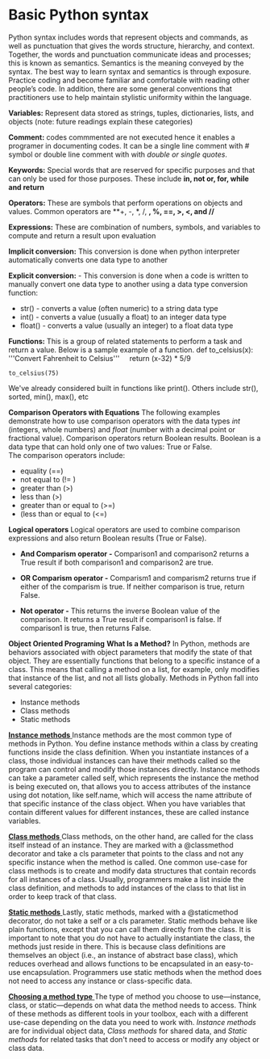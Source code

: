 <h1> Basic Python syntax</h1>
<p>
	Python syntax includes words that represent objects and commands, as well as punctuation that gives the words structure, hierarchy, and context. Together, the words and punctuation communicate ideas and processes; this is known as semantics. Semantics is the meaning conveyed by the syntax. The best way to learn syntax and semantics is through exposure. Practice coding and become familiar and comfortable with reading other people’s code. In addition, there are some general conventions that practitioners use to help maintain stylistic uniformity within the language. 
</p>

**Variables:** Represent data stored as strings, tuples, dictionaries, lists, and objects (note: future readings explain these categories)

**Comment:** codes commmented are not executed hence it enables a programer in documenting codes. It can be a single line comment with *#* symbol or double line comment with with *double or single quotes*. 

**Keywords:** Special words that are reserved for specific purposes and that can only be used for those purposes. These include **in, not or, for, while and return**

**Operators:** These are symbols that perform operations on objects and values. Common operators are **+, -, *, /, **, %, ==, >, <, and //**

**Expressions:** These are combination of numbers, symbols, and variables to compute and return a result upon evaluation

**Implicit conversion:** This conversion is done when python interpreter automatically converts one data type to another

**Explicit conversion:** - This conversion is done when a code is written to manually convert one data type to another using a data type conversion function:
- str() - converts a value (often numeric) to a string data type
- int() - converts a value (usually a float) to an integer data type
- float() - converts a value (usually an integer) to a float data type



**Functions:** This is a group of related statements to perform a task and return a value. Below is a sample example of a function. 
	def to_celsius(x):
   		'''Convert Fahrenheit to Celsius'''
   		return (x-32) * 5/9

	to_celsius(75)
We've already considered built in functions like print(). Others include str(), sorted, min(), max(), etc


**Comparison Operators with Equations**
The following examples demonstrate how to use comparison operators with the data types *int* (integers, whole numbers) and *float* (number with a decimal point or fractional value). Comparison operators return Boolean results. Boolean is a data type that can hold only one of two values: True or False.  
The comparison operators include: 
- equality (==)
- not equal to (!= ) 
- greater than (>)
- less than (>)
- greater than or equal to (>=)
- (less than or equal to (<=)

**Logical operators**
Logical operators are used to combine comparison expressions and also return Boolean results (True or False).

- **And Comparism operator -** Comparison1 and comparison2 returns a True result if both comparison1 and comparison2 are true. 

- **OR Comparism operator -** Comparism1 and comparism2 returns true if either of the comparism is true. If neither comparison is true, return False.

- **Not operator -** This returns the inverse Boolean value of the comparison. It returns a True result if comparison1 is false. If comparison1 is true, then returns False.

 
**Object Oriented Programing**
**What Is a Method?**
In Python, methods are behaviors associated with object parameters that modify the state of that object. They are essentially functions that belong to a specific instance of a class. This means that calling a method on a list, for example, only modifies that instance of the list, and not all lists globally. Methods in Python fall into several categories: 
- Instance methods
- Class methods
- Static methods

<ins> **Instance methods** </ins>
Instance methods are the most common type of methods in Python. You define instance methods within a class by creating functions inside the class definition. When you instantiate instances of a class, those individual instances can have their methods called so the program can control and modify those instances directly. Instance methods can take a parameter called self, which represents the instance the method is being executed on, that allows you to access attributes of the instance using dot notation, like self.name, which will access the name attribute of that specific instance of the class object. When you have variables that contain different values for different instances, these are called instance variables.

<ins> **Class methods** </ins>
Class methods, on the other hand, are called for the class itself instead of an instance. They are marked with a @classmethod decorator and take a cls parameter that points to the class and not any specific instance when the method is called. One common use-case for class methods is to create and modify data structures that contain records for all instances of a class. Usually, programmers make a list inside the class definition, and methods to add instances of the class to that list in order to keep track of that class. 

<ins> **Static methods** </ins>
Lastly, static methods, marked with a @staticmethod decorator, do not take a self or a cls parameter. Static methods behave like plain functions, except that you can call them directly from the class. It is important to note that you do not have to actually instantiate the class, the methods just reside in there. This is because class definitions are themselves an object (i.e., an instance of abstract base class), which reduces overhead and allows functions to be encapsulated in an easy-to-use encapsulation. Programmers use static methods when the method does not need to access any instance or class-specific data.

<ins> **Choosing a method type** </ins>
The type of method you choose to use—instance, class, or static—depends on what data the method needs to access. Think of these methods as different tools in your toolbox, each with a different use-case depending on the data you need to work with. 
*Instance methods* are for individual object data, *Class methods* for shared data, and *Static methods* for related tasks that don't need to access or modify any object or class data.



